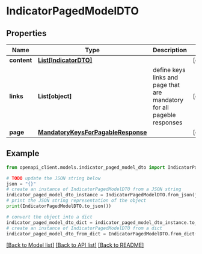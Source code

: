 # IndicatorPagedModelDTO


## Properties

Name | Type | Description | Notes
------------ | ------------- | ------------- | -------------
**content** | [**List[IndicatorDTO]**](IndicatorDTO.md) |  | [optional] 
**links** | **List[object]** | define keys links and page that are mandatory for all pageble responses | [optional] 
**page** | [**MandatoryKeysForPagableResponse**](MandatoryKeysForPagableResponse.md) |  | [optional] 

## Example

```python
from openapi_client.models.indicator_paged_model_dto import IndicatorPagedModelDTO

# TODO update the JSON string below
json = "{}"
# create an instance of IndicatorPagedModelDTO from a JSON string
indicator_paged_model_dto_instance = IndicatorPagedModelDTO.from_json(json)
# print the JSON string representation of the object
print(IndicatorPagedModelDTO.to_json())

# convert the object into a dict
indicator_paged_model_dto_dict = indicator_paged_model_dto_instance.to_dict()
# create an instance of IndicatorPagedModelDTO from a dict
indicator_paged_model_dto_from_dict = IndicatorPagedModelDTO.from_dict(indicator_paged_model_dto_dict)
```
[[Back to Model list]](../README.md#documentation-for-models) [[Back to API list]](../README.md#documentation-for-api-endpoints) [[Back to README]](../README.md)


